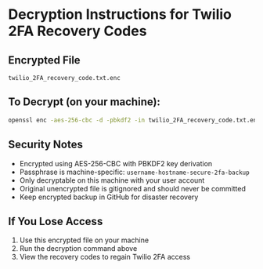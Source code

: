 # Decryption Instructions for Twilio 2FA Recovery Codes

## Encrypted File
`twilio_2FA_recovery_code.txt.enc`

## To Decrypt (on your machine):
```bash
openssl enc -aes-256-cbc -d -pbkdf2 -in twilio_2FA_recovery_code.txt.enc -out twilio_2FA_recovery_code.txt -k "$(whoami)-$(hostname)-secure-2fa-backup"
```

## Security Notes
- Encrypted using AES-256-CBC with PBKDF2 key derivation
- Passphrase is machine-specific: `username-hostname-secure-2fa-backup`
- Only decryptable on this machine with your user account
- Original unencrypted file is gitignored and should never be committed
- Keep encrypted backup in GitHub for disaster recovery

## If You Lose Access
1. Use this encrypted file on your machine
2. Run the decryption command above
3. View the recovery codes to regain Twilio 2FA access

